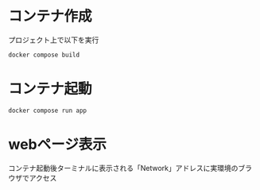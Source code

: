 # コンテナ作成
プロジェクト上で以下を実行
```{bash}
docker compose build
```
# コンテナ起動
```{bash}
docker compose run app
```
# webページ表示
コンテナ起動後ターミナルに表示される「Network」アドレスに実環境のブラウザでアクセス
